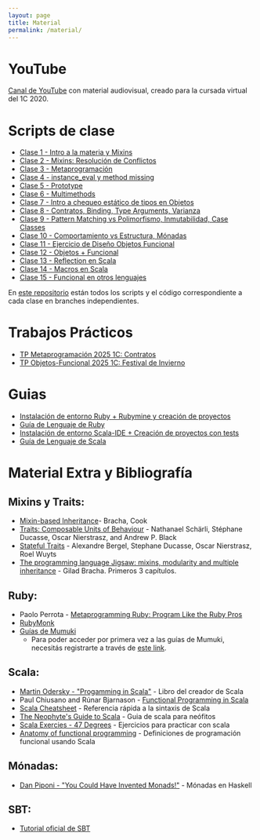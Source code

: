 ```yaml
---
layout: page
title: Material
permalink: /material/
---
```


# YouTube

[Canal de YouTube](https://www.youtube.com/channel/UCsYCiCVGp0SM8GsY7mP21Mw) con material audiovisual, creado para la cursada virtual del 1C 2020.

# Scripts de clase

* [Clase 1 - Intro a la materia y Mixins](/scripts/clase_1/)
* [Clase 2 - Mixins: Resolución de Conflictos](/scripts/clase_2/)
* [Clase 3 - Metaprogramación](/scripts/clase_3/)
* [Clase 4 - instance_eval y method missing](/scripts/clase_4/)
* [Clase 5 - Prototype](/scripts/clase_5/)
* [Clase 6 - Multimethods](/scripts/clase_6/)
* [Clase 7 - Intro a chequeo estático de tipos en Objetos](/scripts/clase_7/)
* [Clase 8 - Contratos, Binding, Type Arguments, Varianza](/scripts/clase_8/)
* [Clase 9 - Pattern Matching vs Polimorfismo, Inmutabilidad, Case Classes](/scripts/clase_9/)
* [Clase 10 - Comportamiento vs Estructura, Mónadas](/scripts/clase_10/)
* [Clase 11 - Ejercicio de Diseño Objetos Funcional](/scripts/clase_11/)
* [Clase 12 - Objetos + Funcional](/scripts/clase_12/)
* [Clase 13 - Reflection en Scala](/scripts/clase_13/)
* [Clase 14 - Macros en Scala](/scripts/clase_14/)
* [Clase 15 - Funcional en otros lenguajes](/scripts/clase_15/)

En [este repositorio](https://github.com/tadp-utn-frba/tadp-clases) están todos los scripts y el código correspondiente a cada clase en branches independientes.

# Trabajos Prácticos
* [TP Metaprogramación 2025 1C: Contratos](https://docs.google.com/document/d/1cl299pxGZg8zovJ--eX6MfS32WwIOe6UDt7UkgdNgdE/edit)
* [TP Objetos-Funcional 2025 1C: Festival de Invierno](https://docs.google.com/document/d/1cCwcKdFGS3rZMLXnuIUOnO10TFffDiVn7HDm-5Ww7C8/edit)

# Guias

* [Instalación de entorno Ruby + Rubymine y creación de proyectos](/guias/ruby)
* [Guía de Lenguaje de Ruby](https://docs.google.com/document/d/e/2PACX-1vRW83z8ozrGdFfYAcOLehNGH-gWqfE_xVlHqh_o_LEZqI-ZzQbG1WnoWusohDQVLG5fomXjJczR3U58/pub)
* [Instalación de entorno Scala-IDE + Creación de proyectos con tests](/guias/scala)
* [Guía de Lenguaje de Scala](https://goo.gl/98S7xR)

# Material Extra y Bibliografía

## Mixins y Traits:

- [Mixin-based Inheritance](http://www.bracha.org/oopsla90.pdf)- Bracha, Cook
- [Traits: Composable Units of Behaviour](https://drive.google.com/file/d/1QrGnURh8SlDFL8-sEdU_T0Biw0LNtyHZ/view?usp=sharing) - Nathanael Schärli, Stéphane Ducasse, Oscar Nierstrasz, and Andrew P. Black
- [Stateful Traits](https://drive.google.com/file/d/1r-XJJU_7etQT8B_sTR9r2H5qWnvf-4Y2/view?usp=sharing) - Alexandre Bergel, Stephane Ducasse, Oscar Nierstrasz, Roel Wuyts
- [The programming language Jigsaw: mixins, modularity and multiple inheritance](http://www.bracha.org/jigsaw.pdf) - Gilad Bracha. Primeros 3 capítulos.

## Ruby:
 
- Paolo Perrota - [Metaprogramming Ruby: Program Like the Ruby Pros](https://pragprog.com/titles/ppmetr2/metaprogramming-ruby-2/)
- [RubyMonk](https://rubymonk.com/)
- [Guías de Mumuki](https://mumuki.io/tadp-utn/chapters/452-metaprogramacion)
  - Para poder acceder por primera vez a las guías de Mumuki, necesitás registrarte a través de [este link](https://mumuki.io/tadp-utn/join/hhDolA).

## Scala:
- [Martin Odersky - "Progamming in Scala"](http://www.artima.com/pins1ed/) - Libro del creador de Scala
- Paul Chiusano and Rúnar Bjarnason - [Functional Programming in Scala](http://www.manning.com/bjarnason/)
- [Scala Cheatsheet](http://docs.scala-lang.org/cheatsheets/) - Referencia rápida a la sintaxis de Scala
- [The Neophyte's Guide to Scala](http://danielwestheide.com/scala/neophytes.html) - Guia de scala para neófitos
- [Scala Exercies - 47 Degrees](http://scala-exercises.47deg.com/) - Ejercicios para practicar con scala
- [Anatomy of functional programming](http://geekocephale.com/blog/2018/10/08/fp) - Definiciones de programación funcional usando Scala

## Mónadas:
- [Dan Piponi - "You Could Have Invented Monads!"](http://blog.sigfpe.com/2006/08/you-could-have-invented-monads-and.html) - Mónadas en Haskell

## SBT:
- [Tutorial oficial de SBT](https://www.scala-sbt.org/1.x/docs/Getting-Started.html)